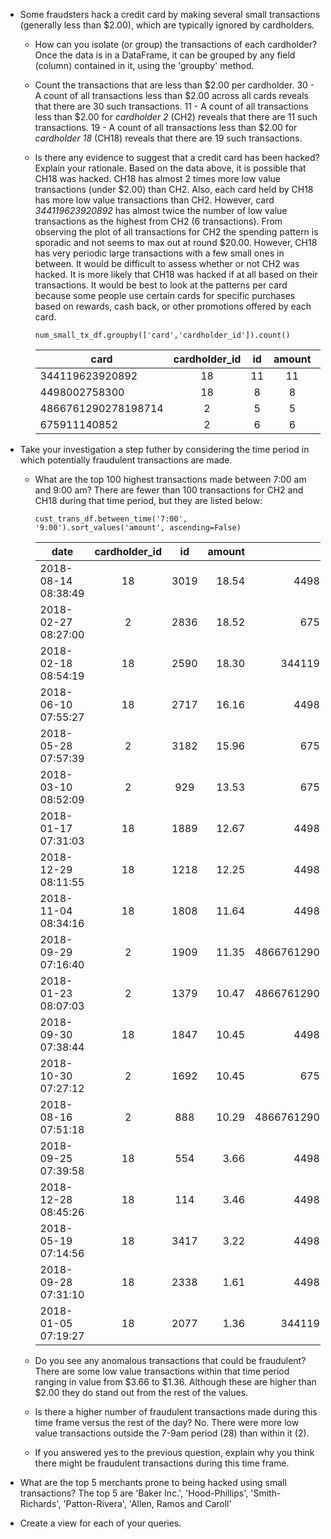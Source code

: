 * Some fraudsters hack a credit card by making several small transactions (generally less than $2.00), which are typically ignored by cardholders. 

  * How can you isolate (or group) the transactions of each cardholder?
    Once the data is in a DataFrame, it can be grouped by any field (column) contained in it, using the 'groupby' method. 

  * Count the transactions that are less than $2.00 per cardholder. 
    30 - A count of all transactions less than $2.00 across all cards reveals that there are 30 such transactions.
    11 - A count of all transactions less than $2.00 for *cardholder 2* (CH2) reveals that there are 11 such transactions.
    19 - A count of all transactions less than $2.00 for *cardholder 18* (CH18) reveals that there are 19 such transactions.
    
  * Is there any evidence to suggest that a credit card has been hacked? Explain your rationale.
    Based on the data above, it is possible that CH18 was hacked. CH18 has almost 2 times more low value transactions (under $2.00) than CH2. Also, each card held by CH18 has more low value transactions than CH2. However, card *344119623920892* has almost twice the number of low value transactions as the highest from CH2 (6 transactions). From observing the plot of all transactions for CH2 the spending pattern is sporadic and not seems to max out at round $20.00. However, CH18 has very periodic large transactions with a few small ones in between. It would be difficult to assess whether or not CH2 was hacked. It is more likely that CH18 was hacked if at all based on their transactions. It would be best to look at the patterns per card because some people use certain cards for specific purchases based on rewards, cash back, or other promotions offered by each card.
  
    `num_small_tx_df.groupby(['card','cardholder_id']).count()`
    
    |card|cardholder_id|id|amount|merchant_id|
    |--|:----:|:---------:|:--:|:-----------:|
    |344119623920892|18|11|11|11|
    |4498002758300|18|8|8|8|
    |4866761290278198714|2|5|5|5|
    |675911140852|2|6|6|6|

* Take your investigation a step futher by considering the time period in which potentially fraudulent transactions are made. 

  * What are the top 100 highest transactions made between 7:00 am and 9:00 am?
    There are fewer than 100 transactions for CH2 and CH18 during that time period, but they are listed below:

    `cust_trans_df.between_time('7:00', '9:00').sort_values('amount', ascending=False)`

    |date|cardholder_id|id|amount|card|id_merchant|
    |----|:-----------:|:-:|-----:|---:|:---------:|
    |2018-08-14 08:38:49|18|3019|18.54|4498002758300|55|
    |2018-02-27 08:27:00|2|2836|18.52|675911140852|6|
    |2018-02-18 08:54:19|18|2590|18.30|344119623920892|69|
    |2018-06-10 07:55:27|18|2717|16.16|4498002758300|10|
    |2018-05-28 07:57:39|2|3182|15.96|675911140852|128|
    |2018-03-10 08:52:09|2|929|13.53|675911140852|109|
    |2018-01-17 07:31:03|18|1889|12.67|4498002758300|89|
    |2018-12-29 08:11:55|18|1218|12.25|4498002758300|6|
    |2018-11-04 08:34:16|18|1808|11.64|4498002758300|9|
    |2018-09-29 07:16:40|2|1909|11.35|4866761290278198714|55|
    |2018-01-23 08:07:03|2|1379|10.47|4866761290278198714|7|
    |2018-09-30 07:38:44|18|1847|10.45|4498002758300|73|
    |2018-10-30 07:27:12|2|1692|10.45|675911140852|1|
    |2018-08-16 07:51:18|2|888|10.29|4866761290278198714|57|
    |2018-09-25 07:39:58|18|554|3.66|4498002758300|73|
    |2018-12-28 08:45:26|18|114|3.46|4498002758300|82|
    |2018-05-19 07:14:56|18|3417|3.22|4498002758300|2|
    |2018-09-28 07:31:10|18|2338|1.61|4498002758300|85|
    |2018-01-05 07:19:27|18|2077|1.36|344119623920892|30|

  * Do you see any anomalous transactions that could be fraudulent?
    There are some low value transactions within that time period ranging in value from $3.66 to $1.36. Although these are higher than $2.00 they do stand out from the rest of the values.

  * Is there a higher number of fraudulent transactions made during this time frame versus the rest of the day?
    No. There were more low value transactions outside the 7-9am period (28) than within it (2).

  * If you answered yes to the previous question, explain why you think there might be fraudulent transactions during this time frame.

* What are the top 5 merchants prone to being hacked using small transactions?
    The top 5 are 'Baker Inc.', 'Hood-Phillips', 'Smith-Richards', 'Patton-Rivera', 'Allen, Ramos and Caroll'
* Create a view for each of your queries.
